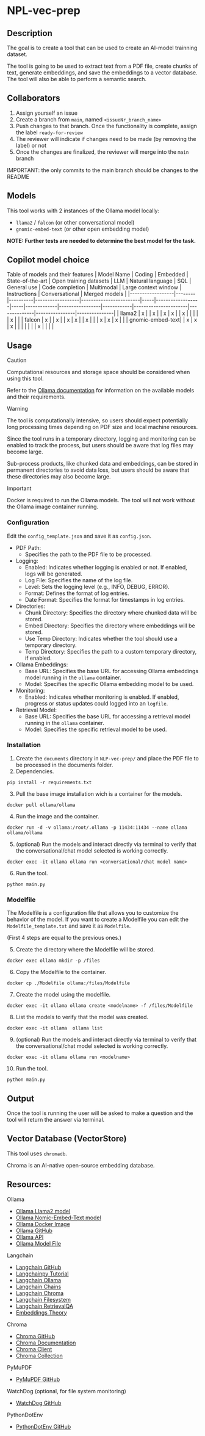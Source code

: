 # NPL-vec-prep

## Description
The goal is to create a tool that can be used to create an AI-model trainning dataset. 

The tool is going to be used to extract text from a PDF file, create chunks of text, generate embeddings, and save the embeddings to a vector database. The tool will also be able to perform a semantic search.

## Collaborators
1. Assign yourself an issue
2. Create a branch from `main`, named `<issueNr_branch_name>`
3. Push changes to that branch. Once the functionality is complete, assign the label `ready-for-review`
4. The reviewer will indicate if changes need to be made (by removing the label) or not
5. Once the changes are finalized, the reviewer will merge into the `main` branch

IMPORTANT: the only commits to the main branch should be changes to the README

## Models
This tool works with 2 instances of the Ollama model locally:

- `llama2` / `falcon` (or other conversational model)
- `gnomic-embed-text` (or other open embedding model)

**NOTE: Further tests are needed to determine the best model for the task.**

## Copilot model choice
Table of models and their features
| Model Name       | Coding | Embedded | State-of-the-art | Open training datasets | LLM | Natural language | SQL | General use | Code completion | Multimodal | Large context window | Instructions | Conversational | Merged models |
|------------------|--------|----------|------------------|------------------------|-----|------------------|-----|-------------|-----------------|------------|----------------------|--------------|----------------|---------------|
| llama2           | x      |          | x                |                        | x   | x                |     | x           |                 |            |                      |              | x              |               |
| falcon           | x      |          | x                |                        | x   | x                |     | x           |                 |            | x                    | x            | x              |               |
| gnomic-embed-text|        | x        | x                | x                      |     |                  |     |             |                 |            | x                    |              |                |               |

## Usage

> [!CAUTION]
> Computational resources and storage space should be considered when using this tool.
>
> Refer to the [Ollama documentation](https://ollama.com/library) for information on the available models and their requirements.

> [!WARNING]
> The tool is computationally intensive, so users should expect potentially long processing times depending on PDF size and local machine resources.
>
> Since the tool runs in a temporary directory, logging and monitoring can be enabled to track the process, but users should be aware that log files may become large.
>
> Sub-process products, like chunked data and embeddings, can be stored in permanent directories to avoid data loss, but users should be aware that these directories may also become large.

> [!IMPORTANT]
> Docker is required to run the Ollama models. The tool will not work without the Ollama image container running.

### Configuration
Edit the `config_template.json` and save it as `config.json`.

- PDF Path:
    - Specifies the path to the PDF file to be processed.
- Logging:
    - Enabled: Indicates whether logging is enabled or not. If enabled, logs will be generated.
    - Log File: Specifies the name of the log file.
    - Level: Sets the logging level (e.g., INFO, DEBUG, ERROR).
    - Format: Defines the format of log entries.
    - Date Format: Specifies the format for timestamps in log entries.
- Directories:
    - Chunk Directory: Specifies the directory where chunked data will be stored.
    - Embed Directory: Specifies the directory where embeddings will be stored.
    - Use Temp Directory: Indicates whether the tool should use a temporary directory.
    - Temp Directory: Specifies the path to a custom temporary directory, if enabled.
- Ollama Embeddings:
    - Base URL: Specifies the base URL for accessing Ollama embeddings model running in the `ollama` container.
    - Model: Specifies the specific Ollama embedding model to be used.
- Monitoring:
    - Enabled: Indicates whether monitoring is enabled. If enabled, progress or status updates could logged into an `logfile`.
- Retrieval Model:
    - Base URL: Specifies the base URL for accessing a retrieval model running in the `ollama` container.
    - Model: Specifies the specific retrieval model to be used.

### Installation
1. Create the `documents` directory in `NLP-vec-prep/` and place the PDF file to be processed in the documents folder.
2. Dependencies.
```
pip install -r requirements.txt
```
3. Pull the base image installation wich is a container for the models.
```
docker pull ollama/ollama
```
4. Run the image and the container.
```
docker run -d -v ollama:/root/.ollama -p 11434:11434 --name ollama ollama/ollama
```
5. (optional) Run the models and interact directly via terminal to verify that the conversational/chat model selected is working correctly.  
```
docker exec -it ollama ollama run <conversational/chat model name>
```
6. Run the tool.
```
python main.py
```

### Modelfile
The Modelfile is a configuration file that allows you to customize the behavior of the model.
If you want to create a Modelfile you can edit the `Modelfile_template.txt` and save it as `Modelfile`.

(First 4 steps are equal to the previous ones.)

5. Create the directory where the Modelfile will be stored.
```
docker exec ollama mkdir -p /files
```
6. Copy the Modelfile to the container.
```
docker cp ./Modelfile ollama:/files/Modelfile
```
7. Create the model using the modelfile.
```
docker exec -it ollama ollama create <modelname> -f /files/Modelfile
```
8. List the models to verify that the model was created.
```
docker exec -it ollama  ollama list
```
9. (optional) Run the models and interact directly via terminal to verify that the conversational/chat model selected is working correctly.  
```
docker exec -it ollama ollama run <modelname>
```
10. Run the tool.
```
python main.py
```
## Output
Once the tool is running the user will be asked to make a question and the tool will return the answer via terminal.

## Vector Database (VectorStore)
 This tool uses `chromadb`.
 
 Chroma is an AI-native open-source embedding database.

## Resources:
Ollama
- [Ollama Llama2 model](https://ollama.com/library/llama2)
- [Ollama Nomic-Embed-Text model](https://ollama.com/library/nomic-embed-text)
- [Ollama Docker Image](https://ollama.com/blog/ollama-is-now-available-as-an-official-docker-image)
- [Ollama GitHub](https://github.com/ollama/ollama)
- [Ollama API](https://github.com/ollama/ollama/blob/main/docs/api.md)
- [Ollama Model File](https://github.com/ollama/ollama/blob/main/docs/modelfile.md)

Langchain
- [Langchain GitHub](https://github.com/langchain-ai/langchain)
- [Langchainpy Tutorial](https://github.com/ollama/ollama/blob/main/docs/tutorials/langchainpy.md)
- [Langchain Ollama](https://python.langchain.com/docs/integrations/llms/ollama)
- [Langchain Chains](https://python.langchain.com/docs/modules/chains)
- [Langchain Chroma](https://python.langchain.com/docs/integrations/vectorstores/chroma)
- [Langchain Filesystem](https://python.langchain.com/docs/integrations/tools/filesystem)
- [Langchain RetrievalQA](https://api.python.langchain.com/en/latest/chains/langchain.chains.retrieval_qa.base.RetrievalQA.html#langchain.chains.retrieval_qa.base.RetrievalQA)
- [Embeddings Theory](https://jalammar.github.io/illustrated-word2vec)

Chroma
- [Chroma GitHub](https://github.com/chroma-core/chroma)
- [Chroma Documentation](https://docs.trychroma.com/)
- [Chroma Client](https://docs.trychroma.com/reference/Client)
- [Chroma Collection](https://docs.trychroma.com/reference/Collection)

PyMuPDF
- [PyMuPDF GitHub](https://github.com/pymupdf/PyMuPDF)

WatchDog (optional, for file system monitoring)
- [WatchDog GitHub](https://github.com/gorakhargosh/watchdog)

PythonDotEnv
- [PythonDotEnv GitHub](https://github.com/theskumar/python-dotenv)
